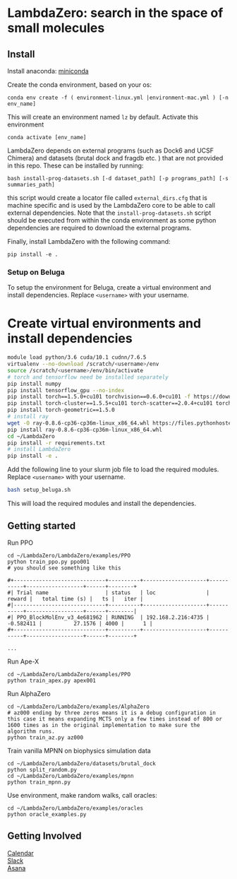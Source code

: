 # LambdaZero: search in the space of small molecules

## Install
Install anaconda: [miniconda](https://docs.conda.io/en/latest/miniconda.html)

Create the conda environment, based on your os:
```
conda env create -f ( environment-linux.yml |environment-mac.yml ) [-n env_name]
```
This will create an environment named `lz` by default. Activate this environment
```
conda activate [env_name]
```

LambdaZero depends on external programs (such as Dock6 and UCSF Chimera) and datasets (brutal dock and fragdb etc. ) that are not provided in this repo. These can be installed by running:
```
bash install-prog-datasets.sh [-d dataset_path] [-p programs_path] [-s summaries_path]
```
this script would create a locator file called `external_dirs.cfg` that is machine specific and is used by the LambdaZero core to be able to call external dependencies. 
Note that the `install-prog-datasets.sh` script should be executed from within the conda environment as some python
dependencies are required to download the external programs.

Finally, install LambdaZero with the following command:
```
pip install -e .
```

### Setup on Beluga
To setup the environment for Beluga, create a virtual environment and install dependencies. Replace `<username>` with your username.
# Create virtual environments and install dependencies
```bash
module load python/3.6 cuda/10.1 cudnn/7.6.5
virtualenv --no-download /scratch/<username>/env
source /scratch/<username>/env/bin/activate
# torch and tensorflow need be installed separately
pip install numpy
pip install tensorflow_gpu --no-index
pip install torch==1.5.0+cu101 torchvision==0.6.0+cu101 -f https://download.pytorch.org/whl/torch_stable.html
pip install torch-cluster==1.5.5+cu101 torch-scatter==2.0.4+cu101 torch-sparse==0.6.5+cu101 torch-spline-conv==1.2.0+cu101 -f https://pytorch-geometric.com/whl/torch-1.5.0.html
pip install torch-geometric==1.5.0
# install ray
wget -O ray-0.8.6-cp36-cp36m-linux_x86_64.whl https://files.pythonhosted.org/packages/ea/0b/f253e92aee1225d9d0ef21dd15514352ce87f6dbc55de70707bc9d52477f/ray-0.8.6-cp36-cp36m-manylinux1_x86_64.whl
pip install ray-0.8.6-cp36-cp36m-linux_x86_64.whl
cd ~/LambdaZero
pip install -r requirements.txt
# install LambdaZero
pip install -e .
```

Add the following line to your slurm job file to load the required modules. Replace `<username>` with your username.
```bash
bash setup_beluga.sh
```

This will load the required modules and install the dependencies.

## Getting started

Run PPO
```
cd ~/LambdaZero/LambdaZero/examples/PPO  
python train_ppo.py ppo001
# you should see something like this

#+-----------------------------+----------+--------------------+-----------+------------------+------+--------+
#| Trial name                  | status   | loc                |    reward |   total time (s) |   ts |   iter |
#|-----------------------------+----------+--------------------+-----------+------------------+------+--------|
#| PPO_BlockMolEnv_v3_4e681962 | RUNNING  | 192.168.2.216:4735 | -0.582411 |          27.1576 | 4000 |      1 |
#+-----------------------------+----------+--------------------+-----------+------------------+------+--------+

...
```
Run Ape-X
```
cd ~/LambdaZero/LambdaZero/examples/PPO  
python train_apex.py apex001
```
Run AlphaZero
```
cd ~/LambdaZero/LambdaZero/examples/AlphaZero
# az000 ending by three zeros means it is a debug configuration in this case it means expanding MCTS only a few times instead of 800 or 1600 times as in the original implementation to make sure the algorithm runs.
python train_az.py az000
```
Train vanilla MPNN on biophysics simulation data
```
cd ~/LambdaZero/LambdaZero/datasets/brutal_dock 
python split_random.py
cd ~/LambdaZero/LambdaZero/examples/mpnn
python train_mpnn.py
```

Use environment, make random walks, call oracles:

```
cd ~/LambdaZero/LambdaZero/examples/oracles
python oracle_examples.py
```

## Getting Involved
[Calendar](https://calendar.google.com/calendar?cid=bnNncTk1NjVobWozY3Z2czUyZHI5anNuZThAZ3JvdXAuY2FsZW5kYXIuZ29vZ2xlLmNvbQ)  
[Slack](https://lambdazerogroupe.slack.com/)  
[Asana](https://app.asana.com/0/1176844015060872/list)  
